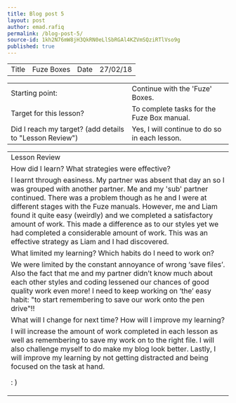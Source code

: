 ```yaml
---
title: Blog post 5
layout: post
author: emad.rafiq
permalink: /blog-post-5/
source-id: 1kh2N76mW8jH3QkRN0eLlSbRGAl4KZVmSQziRTlVso9g
published: true
---
```

<table>
  <tr>
    <td>Title</td>
    <td>Fuze Boxes</td>
    <td>Date</td>
    <td>27/02/18</td>
  </tr>
</table>


<table>
  <tr>
    <td>Starting point:</td>
    <td>Continue with the 'Fuze' Boxes. </td>
  </tr>
  <tr>
    <td>Target for this lesson?</td>
    <td>To complete tasks for the Fuze Box manual.</td>
  </tr>
  <tr>
    <td>Did I reach my target? 
(add details to "Lesson Review")</td>
    <td>Yes, I will continue to do so in each lesson.</td>
  </tr>
</table>


 

<table>
  <tr>
    <td>Lesson Review</td>
  </tr>
  <tr>
    <td>How did I learn? What strategies were effective? </td>
  </tr>
  <tr>
    <td>I learnt through easiness. My partner was absent that day an so I was grouped with another partner. Me and my 'sub' partner continued. There was a problem though as he and I were at different stages with the Fuze manuals. However, me and Liam found it quite easy (weirdly) and we completed a satisfactory amount of work. This made a difference as to our styles yet we had completed a considerable amount of work. This was an effective strategy as Liam and I had discovered.</td>
  </tr>
  <tr>
    <td>What limited my learning? Which habits do I need to work on? </td>
  </tr>
  <tr>
    <td>We were limited by the constant annoyance of wrong ‘save files’. Also the fact that me and my partner didn’t know much about each other styles and coding lessened our chances of good quality work even more! I need to keep working on ‘the’ easy habit: "to start remembering to save our work onto the pen drive"!!</td>
  </tr>
  <tr>
    <td>What will I change for next time? How will I improve my learning?</td>
  </tr>
  <tr>
    <td>I will increase the amount of work completed in each lesson as well as remembering to save my work on to the right file. I will also challenge myself to do make my blog look better. Lastly, I will improve my learning by not getting distracted and being focused on the task at hand.

: )</td>
  </tr>
</table>


